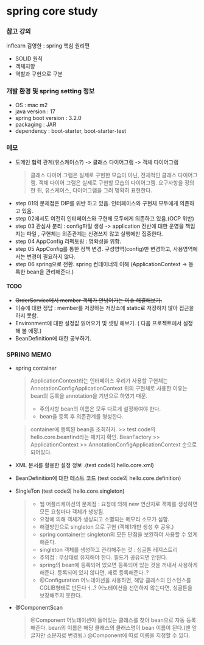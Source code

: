 # spring core study

### 참고 강의
inflearn 김영한 : spring 핵심 원리편

+ SOLID 원칙
+ 객체지향
+ 역할과 구현으로 구분


### 개발 환경 및 spring setting 정보

+ OS : mac m2
+ java version : 17
+ spring boot version : 3.2.0
+ packaging : JAR
+ dependency : boot-starter, boot-starter-test

### 메모


+ 도메인 협력 관계(유스케이스?) -> 클래스 다이어그램 -> 객체 다이어그램 
    > 클래스 다이어 그램은 실제로 구현한 모습이 아닌, 전체적인 클래스 다이어그램.
      객체 다이어 그램은 실제로 구현할 모습의 다이어그램. 요구사항을 정의 한 뒤, 유스케이스, 다이어그램을 그려 명확히 표현한다.
+ step 01의 문제점은 DIP를 위반 하고 있음. 인터페이스와 구현체 모두에게 의존하고 있음.
+ step 02에서도 여전히 인터페이스와 구현체 모두에게 의존하고 있음.(OCP 위반)
+ step 03 관심사 분리 : config파일 생성 -> application 전반에 대한 운영을 책임지는 파일 , 구현체는 의존관계는 신경쓰지 않고 실행에만 집중한다.
+ step 04 AppConfig 리펙토링 : 명확성을 위함.
+ step 05 AppConfig를 통한 정책 변경. 구성영역(config)만 변경하고, 사용영역에서는 변경이 필요하지 않다.
+ step 06 spring으로 전환. spring 컨테이너의 이해 (ApplicationContext -> 등록한 bean을 관리해준다.)

#### TODO
+ ~~OrderService에서 member 객체가 안넘어가는 이슈 해결해보기.~~
+ 이슈에 대한 정답 :  member를 저장하는 저장소에 static로 저장하지 않아 접근을 하지 못함.
+ Environment에 대한 설정값 읽어오기 및 셋팅 해보기. ( 다음 프로젝트에서 설정 해 볼 에정.)
+ BeanDefinition에 대한 공부하기.

### SPRING MEMO
+ spring container 
  > ApplicationContext라는 인터페이스 우리가 사용할 구현체는 AnnotationConfigApplicationContext 
  > 위의 구현체로 사용한 이유는 bean의 등록을 annotation을 기반으로 하였기 때문. 
  > + 주의사항 bean의 이름은 모두 다르게 설정하여야 한다. 
  > + bean을 등록 후 의존관계를 형성한다.
    
  > container에 등록된 bean을 조회하자. >> test code의 hello.core.beanfind라는 패키지 확인.
  > BeanFactory >> ApplicationContext >>  AnnotationConfigApplicationContext 순으로 되어있다. 
  
+ XML 문서를 활용한 설정 정보 .(test code의 hello.core.xml)
  
+ BeanDefinition에 대한 테스트 코드 (test code의 hello.core.definition)
  
+ SingleTon (test code의 hello.core.singleton)
  > + 웹 어플리케이션의 문제점 : 요청에 의해 new 연산자로 객체를 생성하면 모든 요청마다 객체가 생성됨.
  > + 요청에 의해 객체가 생성되고 소멸되는 메모리 소모가 심함. 
  > + 해결방안으로 singleton 으로 구현 (객체1개만 생성 후  공유.)
  > + spring container는 singleton의 모든 단점을 보완하여 사용할 수 있게 해준다. 
  > + singleton 객체를 생성하고 관리해주는 것 : 싱글톤 레지스트리
  > + 주의점 : 무상태로 유지해야 한다.  필드가 공유되면 안된다. 
  > + spring의 bean에 등록되어 있으면 등록되어 있는 것을 꺼내서 사용하게 해준다. 등록되어 있지 않다면, 새로 등록해준다..? 
  > + @Configuration 어노테이션을 사용하면, 해당 클래스의 인스턴스를 CGLIB형태로 만든다ㅓ..? 어노테이션을 선언하지 않는다면, 싱글톤을 보장해주지 못한다. 

+ @ComponentScan
  > @Component 어노테이션이 들어있는 클래스를 찾아 bean으로 자동 등록 해준다. 
  > bean의 이름은 해당 클래스의 클래스명이 bean 이름이 된다.(맨 앞글자만 소문자로 변경됨.) @Component에 따로 이름을 지정할 수 있다. 
  > 